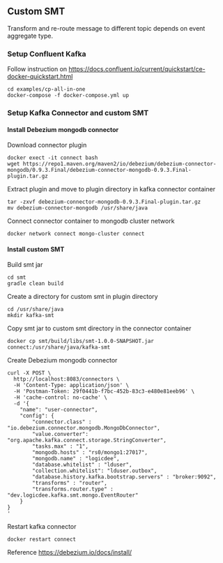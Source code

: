 ## Custom SMT
Transform and re-route message to different topic depends on event aggregate type.

### Setup Confluent Kafka

Follow instruction on 
https://docs.confluent.io/current/quickstart/ce-docker-quickstart.html

```
cd examples/cp-all-in-one
docker-compose -f docker-compose.yml up
```

### Setup Kafka Connector and custom SMT

#### Install Debezium mongodb connector

Download connector plugin
```
docker exect -it connect bash
wget https://repo1.maven.org/maven2/io/debezium/debezium-connector-mongodb/0.9.3.Final/debezium-connector-mongodb-0.9.3.Final-plugin.tar.gz
```

Extract plugin and move to plugin directory in kafka connector container
```
tar -zxvf debezium-connector-mongodb-0.9.3.Final-plugin.tar.gz
mv debezium-connector-mongodb /usr/share/java
```

Connect connector container to mongodb cluster network
```
docker network connect mongo-cluster connect
```

#### Install custom SMT

Build smt jar
```
cd smt
gradle clean build
```

Create a directory for custom smt in plugin directory
```
cd /usr/share/java
mkdir kafka-smt
```

Copy smt jar to custom smt directory in the connector container
```
docker cp smt/build/libs/smt-1.0.0-SNAPSHOT.jar connect:/usr/share/java/kafka-smt
```

Create Debezium mongodb connector
```
curl -X POST \
  http://localhost:8083/connectors \
  -H 'Content-Type: application/json' \
  -H 'Postman-Token: 29f0441b-f7bc-452b-83c3-e480e81eeb96' \
  -H 'cache-control: no-cache' \
  -d '{
    "name": "user-connector",
    "config": {
        "connector.class" : "io.debezium.connector.mongodb.MongoDbConnector",
        "value.converter": "org.apache.kafka.connect.storage.StringConverter",
        "tasks.max" : "1",
        "mongodb.hosts" : "rs0/mongo1:27017",
        "mongodb.name" : "logicdee",
        "database.whitelist" : "lduser",
        "collection.whitelist": "lduser.outbox",
        "database.history.kafka.bootstrap.servers" : "broker:9092",
        "transforms" : "router",
        "transforms.router.type" : "dev.logicdee.kafka.smt.mongo.EventRouter"
    }
}
'
```

Restart kafka connector
```
docker restart connect
```

Reference
https://debezium.io/docs/install/
